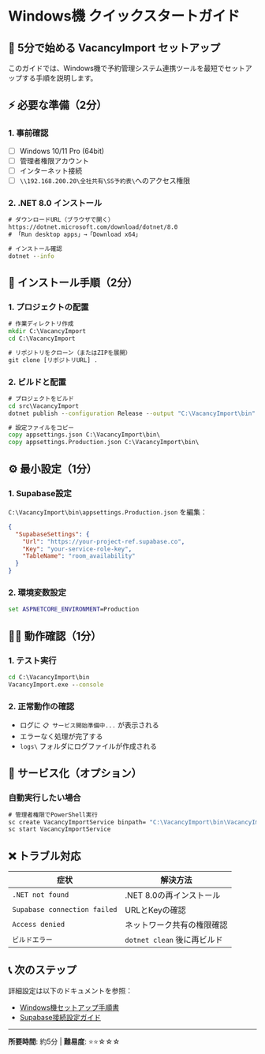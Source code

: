 # Windows機 クイックスタートガイド

## 🚀 5分で始める VacancyImport セットアップ

このガイドでは、Windows機で予約管理システム連携ツールを最短でセットアップする手順を説明します。

## ⚡ 必要な準備（2分）

### 1. 事前確認
- [ ] Windows 10/11 Pro (64bit)
- [ ] 管理者権限アカウント
- [ ] インターネット接続
- [ ] `\\192.168.200.20\全社共有\SS予約表\`へのアクセス権限

### 2. .NET 8.0 インストール
```cmd
# ダウンロードURL（ブラウザで開く）
https://dotnet.microsoft.com/download/dotnet/8.0
# 「Run desktop apps」→「Download x64」

# インストール確認
dotnet --info
```

## 🔧 インストール手順（2分）

### 1. プロジェクトの配置
```cmd
# 作業ディレクトリ作成
mkdir C:\VacancyImport
cd C:\VacancyImport

# リポジトリをクローン（またはZIPを展開）
git clone [リポジトリURL] .
```

### 2. ビルドと配置
```cmd
# プロジェクトをビルド
cd src\VacancyImport
dotnet publish --configuration Release --output "C:\VacancyImport\bin"

# 設定ファイルをコピー
copy appsettings.json C:\VacancyImport\bin\
copy appsettings.Production.json C:\VacancyImport\bin\
```

## ⚙️ 最小設定（1分）

### 1. Supabase設定
`C:\VacancyImport\bin\appsettings.Production.json` を編集：

```json
{
  "SupabaseSettings": {
    "Url": "https://your-project-ref.supabase.co",
    "Key": "your-service-role-key",
    "TableName": "room_availability"
  }
}
```

### 2. 環境変数設定
```cmd
set ASPNETCORE_ENVIRONMENT=Production
```

## 🏃‍♂️ 動作確認（1分）

### 1. テスト実行
```cmd
cd C:\VacancyImport\bin
VacancyImport.exe --console
```

### 2. 正常動作の確認
- ログに `📋 サービス開始準備中...` が表示される
- エラーなく処理が完了する
- `logs\` フォルダにログファイルが作成される

## 🔧 サービス化（オプション）

### 自動実行したい場合
```cmd
# 管理者権限でPowerShell実行
sc create VacancyImportService binpath= "C:\VacancyImport\bin\VacancyImport.exe" start= auto
sc start VacancyImportService
```

## ❌ トラブル対応

| 症状 | 解決方法 |
|------|----------|
| `.NET not found` | .NET 8.0の再インストール |
| `Supabase connection failed` | URLとKeyの確認 |
| `Access denied` | ネットワーク共有の権限確認 |
| `ビルドエラー` | `dotnet clean` 後に再ビルド |

## 📞 次のステップ

詳細設定は以下のドキュメントを参照：
- [Windows機セットアップ手順書](./Windows機セットアップ手順書.md)
- [Supabase接続設定ガイド](./Supabase接続設定ガイド.md)

---
**所要時間**: 約5分 | **難易度**: ⭐⭐☆☆☆ 